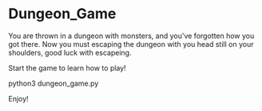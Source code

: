# Dungeon_Game
You are thrown in a dungeon with monsters, and you've forgotten how you got there. Now you must escaping the dungeon with you head still on your shoulders, good luck with escapeing.


Start the game to learn how to play!

python3 dungeon_game.py

Enjoy!
